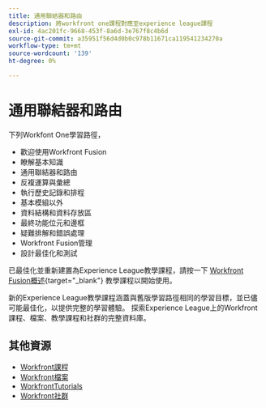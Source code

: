 ```yaml
---
title: 通用聯結器和路由
description: 將workfront one課程對應至experience league課程
exl-id: 4ac201fc-9668-453f-8a6d-3e767f8c4b6d
source-git-commit: a35951f56d4d0b0c978b11671ca119541234270a
workflow-type: tm+mt
source-wordcount: '139'
ht-degree: 0%

---
```


# 通用聯結器和路由

下列Workfont One學習路徑，

* 歡迎使用Workfront Fusion
* 瞭解基本知識
* 通用聯結器和路由
* 反複運算與彙總
* 執行歷史記錄和排程
* 基本模組以外
* 資料結構和資料存放區
* 最終功能位元和邊框
* 疑難排解和錯誤處理
* Workfront Fusion管理
* 設計最佳化和測試

已最佳化並重新建置為Experience League教學課程，請按一下 [Workfront Fusion概述](https://experienceleague.adobe.com/docs/workfront-learn/tutorials-workfront/fusion/welcome-to-workfront-fusion/workfront-fusion-overview.html?lang=en){target="_blank"} 教學課程以開始使用。

新的Experience League教學課程涵蓋與舊版學習路徑相同的學習目標，並已儘可能最佳化，以提供完整的學習體驗。  探索Experience League上的Workfront課程、檔案、教學課程和社群的完整資料庫。

## 其他資源

* [Workfront課程](https://experienceleague.adobe.com/?lang=en&amp;Solution=Workfront#courses)
* [Workfront檔案](https://experienceleague.adobe.com/docs/workfront.html)
* [WorkfrontTutorials](https://experienceleague.adobe.com/docs/workfront-learn/tutorials-workfront/home.html)
* [Workfront社群](https://experienceleaguecommunities.adobe.com/t5/workfront/ct-p/workfront)
